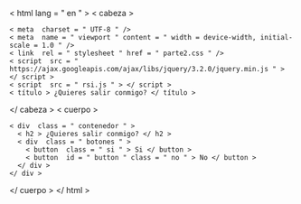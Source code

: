 < html  lang = " en " >
  < cabeza >
  
    < meta  charset = " UTF-8 " />
    < meta  name = " viewport " content = " width = device-width, initial-scale = 1.0 " />
    < link  rel = " stylesheet " href = " parte2.css " />
    < script  src = " https://ajax.googleapis.com/ajax/libs/jquery/3.2.0/jquery.min.js " > </ script >
    < script  src = " rsi.js " > </ script >
    < título > ¿Quieres salir conmigo? </ título >
  </ cabeza >
  < cuerpo >
  
    < div  class = " contenedor " >
      < h2 > ¿Quieres salir conmigo? </ h2 >
      < div  class = " botones " >
        < button  class = " si " > Si </ button >
        < button  id = " button " class = " no " > No </ button >
      </ div >
    </ div >
  </ cuerpo >
</ html >
